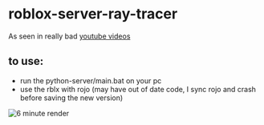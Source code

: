 # roblox-server-ray-tracer
As seen in really bad [youtube videos](https://youtu.be/5IO4AvIuvBk)

## to use:
- run the python-server/main.bat on your pc
- use the rblx with rojo (may have out of date code, I sync rojo and crash before saving the new version)

![6 minute render](https://cdn.discordapp.com/attachments/763352212730413066/788504687032401960/2020_12_15_-_21_32_41.png)